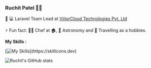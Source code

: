 ### Ruchit Patel 👨‍🚀

🔭 💻 Laravel Team Lead at [ViitorCloud Technologies Pvt. Ltd](https://viitor.cloud)

⚡ Fun fact: 👨‍🍳 Chef at 🏠, 🔭 Astronomy and 🧳 Travelling as a hobbies.

**My Skills :**

[![My Skills](https://skillicons.dev/icons?i=php,laravel,js,aws,mysql,electron,redis,)](https://skillicons.dev)

![Ruchit's GitHub stats](https://github-readme-stats.vercel.app/api?username=ruchit288&theme=dark&show_icons=true)


<!--
**ruchit288/ruchit288** is a ✨ _special_ ✨ repository because its `README.md` (this file) appears on your GitHub profile.

Here are some ideas to get you started:

- 🔭 I’m currently working on ...
- 🌱 I’m currently learning ...
- 👯 I’m looking to collaborate on ...
- 🤔 I’m looking for help with ...
- 💬 Ask me about ...
- 📫 How to reach me: ...
- 😄 Pronouns: ...
- ⚡ Fun fact: ...
-->
